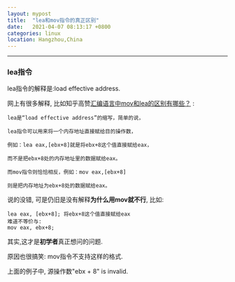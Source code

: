 ```yaml
---
layout: mypost
title:  "lea和mov指令的真正区别"
date:   2021-04-07 08:13:17 +0800
categories: linux
location: Hangzhou,China 
---
```

---

### lea指令

lea指令的解释是:load effective address.

网上有很多解释, 比如知乎高赞[汇编语言中mov和lea的区别有哪些？](https://www.zhihu.com/question/40720890/answer/110774673) :

```shell
lea是“load effective address”的缩写，简单的说，

lea指令可以用来将一个内存地址直接赋给目的操作数，

例如：lea eax,[ebx+8]就是将ebx+8这个值直接赋给eax，

而不是把ebx+8处的内存地址里的数据赋给eax。

而mov指令则恰恰相反，例如：mov eax,[ebx+8]

则是把内存地址为ebx+8处的数据赋给eax。

```

说的没错, 可是仍旧是没有解释**为什么用mov就不行**, 比如:

```shell
lea eax, [ebx+8]; 将ebx+8这个值直接赋给eax
难道不等价与:
mov eax, ebx+8; 
```

其实,这才是**初学者**真正想问的问题. 

原因也很搞笑: mov指令不支持这样的格式.

上面的例子中, 源操作数"ebx + 8" is invalid.

